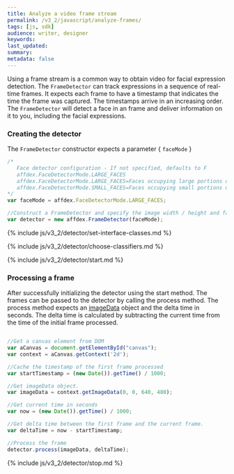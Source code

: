 ```yaml
---
title: Analyze a video frame stream
permalink: /v3_2/javascript/analyze-frames/
tags: [js, sdk]
audience: writer, designer
keywords:
last_updated:
summary:
metadata: false
---
```


Using a frame stream is a common way to obtain video for facial expression detection. The ```FrameDetector``` can track expressions in a sequence of real-time frames. It expects each frame to have a timestamp that indicates the time the frame was captured. The timestamps arrive in an increasing order. The ```FrameDetector``` will detect a face in an frame and deliver information on it to you, including the facial expressions.


### Creating the detector

The ```FrameDetector``` constructor expects a parameter { `faceMode` }

```js
/*
   Face detector configuration - If not specified, defaults to F
   affdex.FaceDetectorMode.LARGE_FACES
   affdex.FaceDetectorMode.LARGE_FACES=Faces occupying large portions of the frame
   affdex.FaceDetectorMode.SMALL_FACES=Faces occupying small portions of the frame
*/
var faceMode = affdex.FaceDetectorMode.LARGE_FACES;

//Construct a FrameDetector and specify the image width / height and face detector mode.
var detector = new affdex.FrameDetector(faceMode);
```

{% include js/v3_2/detector/set-interface-classes.md %}

{% include js/v3_2/detector/choose-classifiers.md %}

{% include js/v3_2/detector/start.md %}

### Processing a frame
After successfully initializing the detector using the start method. The frames can be passed to the detector by calling the process method. The process method expects an [imageData](https://developer.mozilla.org/en-US/docs/Web/API/ImageData) object and the delta time in seconds. The delta time is calculated by subtracting the current time from the time of the initial frame processed.  

```javascript

//Get a canvas element from DOM
var aCanvas = document.getElementById("canvas");
var context = aCanvas.getContext('2d');

//Cache the timestamp of the first frame processed
var startTimestamp = (new Date()).getTime() / 1000;

//Get imageData object.
var imageData = context.getImageData(0, 0, 640, 480);

//Get current time in seconds
var now = (new Date()).getTime() / 1000;

//Get delta time between the first frame and the current frame.
var deltaTime = now - startTimestamp;

//Process the frame
detector.process(imageData, deltaTime);
```

{% include js/v3_2/detector/stop.md %}
